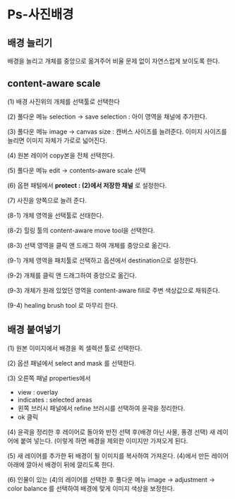 # Ps-사진배경


## 배경 늘리기

배경을 늘리고 개체를 중앙으로 옮겨주어 비율 문제 없이 자연스럽게 보이도록 한다. 

## content-aware scale

(1) 배경 사진위의 개체를 선택툴로 선택한다

(2) 풀다운 메뉴 selection → save selection : 아이 영역을 채널에 추가한다.

(3) 풀다운 메뉴 image → canvas size : 캔버스 사이즈를 늘려준다. 이미지 사이즈를 늘리면 이미지 자체가 가로로 넓어진다.

(4) 원본 레이어 copy본을 전체 선택한다.

(5) 풀다운 메뉴 edit → contents-aware scale 선택

(6) 옵편 패털에서 **protect : (2)에서 저장한 채널** 로 설정한다.

(7) 사진을 양쪽으로 늘려 준다.

(8-1) 개체 영역을 선택툴로 선태한다.

(8-2) 힐링 툴의 content-aware move tool을 선택한다.

(8-3) 선택 영역을 클릭 앤 드래그 하여 개체를 중앙으로 옮긴다.

(9-1) 개체 영역을 패치툴로 선택하고 옵션에서 destination으로 설정한다.

(9-2) 개체를 클릭 앤 드래그하여 중앙으로 옮긴다.

(9-3) 개체가 원래 있었던 영역을 content-aware fill로 주변 색상값으로 채워준다.

(9-4) healing brush tool 로 마무리 한다. 

## 배경 붙여넣기

(1) 원본 이미지에서 배경을 퀵 셀렉션 툴로 선택한다.

(2) 옵션 패널에서 select and mask 를 선택한다.

(3) 오른쪽 패널 properties에서 

- view : overlay
- indicates : selected areas
- 왼쪽 브러시 패널에서 refine 브러시를 선택하여 윤곽을 정리한다.
- ok 클릭

(4) 윤곽을 정리한 후 레이어로 돌아와 반전 선택 후(배경 아닌 사물, 풍경 선택) 새 레이어에 붙여 넣는다. (이렇게 하면 배경을 제외한 이미지만 가져오게 된다. 

(5) 새 레이어를 추가한 뒤 배경이 될 이미지를 복사하여 가져온다. (4)에서 만든 레이어 아래에 깔아서 배경이 뒤에 깔리도록 한다.

(6) 인물이 있는 (4)의 레이어를 선택한 후 풀다운 메뉴 image → adjustment → color balance 를 선택하여 배경에 맞게 이미지 색상을 보정한다.